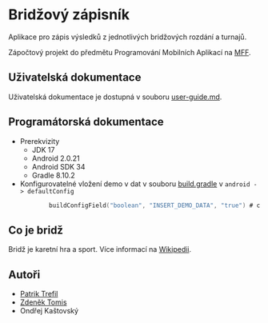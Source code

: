 # Bridžový zápisník 

Aplikace pro zápis výsledků z jednotlivých bridžových rozdání a turnajů.

Zápočtový projekt do předmětu Programování Mobilních Aplikací na [MFF](https://mff.cuni.cz).

## Uživatelská dokumentace

Uživatelská dokumentace je dostupná v souboru [user-guide.md](user-guide.md).

## Programátorská dokumentace
- Prerekvizity
  - JDK 17
  - Android 2.0.21
  - Android SDK 34
  - Gradle 8.10.2
- Konfigurovatelné vložení demo v dat v souboru [build.gradle](./app/build.gradle) v `android -> defaultConfig`
  ```kotlin
          buildConfigField("boolean", "INSERT_DEMO_DATA", "true") # change to false for not inserting demo data
  ```

## Co je bridž

Bridž je karetní hra a sport. Více informací na [Wikipedii](https://cs.wikipedia.org/wiki/Brid%C5%BE).

## Autoři

- [Patrik Trefil](https://www.patriktrefil.com/)
- [Zdeněk Tomis](https://zdenektomis.eu)
- Ondřej Kaštovský
